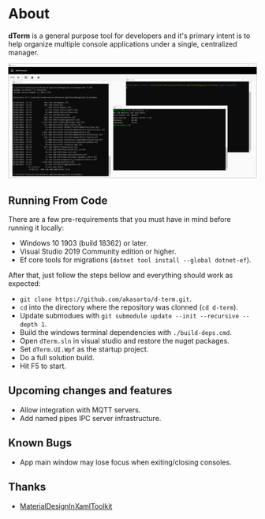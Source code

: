 # About
**dTerm** is a general purpose tool for developers and it's primary intent is to help organize multiple console applications under a single, centralized manager.

![Overview](/media/dTerm.png?raw=true "Overview")

## Running From Code

There are a few pre-requirements that you must have in mind before running it locally:

- Windows 10 1903 (build 18362) or later.
- Visual Studio 2019 Community edition or higher.
- Ef core tools for migrations (`dotnet tool install --global dotnet-ef`).

After that, just follow the steps bellow and everything should work as expected:

- `git clone https://github.com/akasarto/d-term.git`.
- `cd` into the directory where the repository was clonned (`cd d-term`).
- Update submodues with `git submodule update --init --recursive --depth 1`.
- Build the windows terminal dependencies with `./build-deps.cmd`.
- Open `dTerm.sln` in visual studio and restore the nuget packages.
- Set `dTerm.UI.Wpf` as the startup project.
- Do a full solution build.
- Hit F5 to start.

## Upcoming changes and features

- Allow integration with MQTT servers.
- Add named pipes IPC server infrastructure.

## Known Bugs

- App main window may lose focus when exiting/closing consoles.

## Thanks

- [MaterialDesignInXamlToolkit](https://github.com/MaterialDesignInXAML/MaterialDesignInXamlToolkit)


